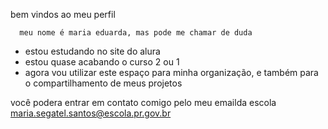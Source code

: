  bem vindos ao meu perfil 
 
      meu nome é maria eduarda, mas pode me chamar de duda 
      
  - estou estudando no site do alura
  - estou quase acabando o curso 2 ou 1 
  - agora vou utilizar este espaço para minha organização, e também para o compartilhamento de meus projetos
  
  você podera entrar em contato comigo pelo meu emailda escola
    maria.segatel.santos@escola.pr.gov.br
    
